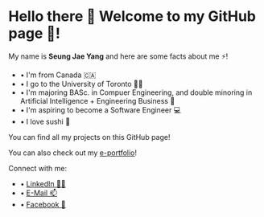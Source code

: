 # Hello there 👋 Welcome to my GitHub page 🚀!
My name is **Seung Jae Yang** and here are some facts about me ⚡!
* • I'm from Canada 🇨🇦
* • I go to the University of Toronto 👨‍🎓
* • I'm majoring BASc. in Compuer Engineering, and double minoring in Artificial Intelligence + Engineering Business 🔧
* • I'm aspiring to become a Software Engineer 💻
* • I love sushi 🍣

You can find all my projects on this GitHub page!

You can also check out my [e-portfolio](https://seungjae02.github.io/seungjae-react/)!

Connect with me:
* • [LinkedIn 🧑‍💼](https://www.linkedin.com/in/sj-yang/)
* • [E-Mail 📫](mailto:seungjae.yang@mail.utoronto.ca)
* • [Facebook 💬](https://www.facebook.com/jay.yang.752861/)

